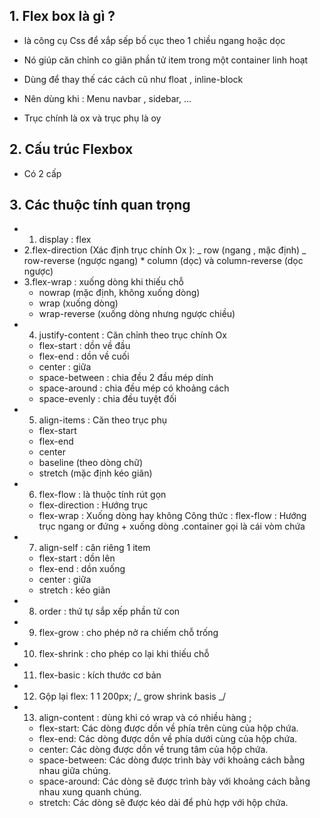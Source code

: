 ## 1. Flex box là gì ?

- là công cụ Css để xắp sếp bố cục theo 1 chiều ngang hoặc dọc
- Nó giúp căn chỉnh co giãn phần tử item trong một container linh hoạt
- Dùng để thay thế các cách cũ như float , inline-block
- Nên dùng khi : Menu navbar , sidebar, ...

- Trục chính là ox và trục phụ là oy

## 2. Cấu trúc Flexbox

- Có 2 cấp

## 3. Các thuộc tính quan trọng

- 1. display : flex
- 2.flex-direction (Xác định trục chính Ox ): _ row (ngang , mặc định)
  _ row-reverse (ngược ngang) \* column (dọc) và column-reverse (dọc ngược)
- 3.flex-wrap : xuống dòng khi thiếu chỗ
  - nowrap (mặc định, không xuống dòng)
  - wrap (xuống dòng)
  - wrap-reverse (xuống dòng nhưng ngược chiều)
- 4. justify-content : Căn chỉnh theo trục chính Ox
  - flex-start : dồn về đầu
  - flex-end : dồn về cuối
  - center : giữa
  - space-between : chia đều 2 đầu mép dính
  - space-around : chia đều mép có khoảng cách
  - space-evenly : chia đều tuyệt đối
- 5. align-items : Căn theo trục phụ
  - flex-start
  - flex-end
  - center
  - baseline (theo dòng chữ)
  - stretch (mặc định kéo giãn)
- 6. flex-flow : là thuộc tính rút gọn
  - flex-direction : Hướng trục
  - flex-wrap : Xuống dòng hay không
    Công thức : flex-flow : Hướng trục ngang or đứng + xuống dòng
    .container gọi là cái vòm chứa
- 7. align-self : căn riêng 1 item
  - flex-start : dồn lên
  - flex-end : dồn xuống
  - center : giữa
  - stretch : kéo giãn
- 8. order : thứ tự sắp xếp phần tử con
- 9. flex-grow : cho phép nở ra chiếm chỗ trống
- 10. flex-shrink : cho phép co lại khi thiếu chỗ
- 11. flex-basic : kích thước cơ bản
- 12. Gộp lại flex: 1 1 200px; /_ grow shrink basis _/
- 13. align-content : dùng khi có wrap và có nhiều hàng ;
  - flex-start: Các dòng được dồn về phía trên cùng của hộp chứa.
  - flex-end: Các dòng được dồn về phía dưới cùng của hộp chứa.
  - center: Các dòng được dồn về trung tâm của hộp chứa.
  - space-between: Các dòng được trình bày với khoảng cách bằng nhau giữa chúng.
  - space-around: Các dòng sẽ được trình bày với khoảng cách bằng nhau xung quanh chúng.
  - stretch: Các dòng sẽ được kéo dài để phù hợp với hộp chứa.
